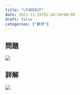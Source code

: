 ```yaml
---
title: "LP4BEB2P"
date: 2023-11-19T01:28:20+08:00
draft: false
categories: ["數學"]
---
```

<!--more-->

## 問題
<img src="/posts/solution/LP4BEB2P-q.png">

## 詳解
<img src="/posts/solution/LP4BEB2P-sol.png">

